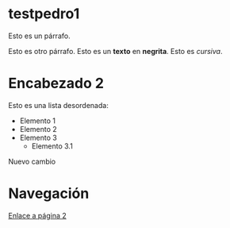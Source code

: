 # testpedro1

Esto es un párrafo.

Esto es otro párrafo. Esto es un __texto__ en **negrita**. Esto es *cursiva*.

# Encabezado 2

Esto es una lista desordenada:
* Elemento 1
* Elemento 2
* Elemento 3
  * Elemento 3.1
  
Nuevo cambio

# Navegación
[Enlace a página 2](pagina2.md)
